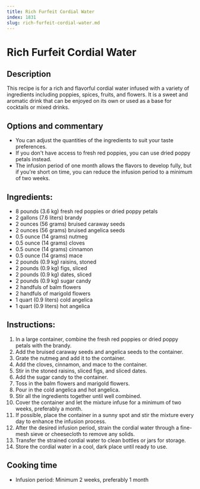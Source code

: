 ```yaml
---
title: Rich Furfeit Cordial Water
index: 1831
slug: rich-furfeit-cordial-water.md
---
```


# Rich Furfeit Cordial Water

## Description
This recipe is for a rich and flavorful cordial water infused with a variety of ingredients including poppies, spices, fruits, and flowers. It is a sweet and aromatic drink that can be enjoyed on its own or used as a base for cocktails or mixed drinks.

## Options and commentary
- You can adjust the quantities of the ingredients to suit your taste preferences.
- If you don't have access to fresh red poppies, you can use dried poppy petals instead.
- The infusion period of one month allows the flavors to develop fully, but if you're short on time, you can reduce the infusion period to a minimum of two weeks.

## Ingredients:
- 8 pounds (3.6 kg) fresh red poppies or dried poppy petals
- 2 gallons (7.6 liters) brandy
- 2 ounces (56 grams) bruised caraway seeds
- 2 ounces (56 grams) bruised angelica seeds
- 0.5 ounce (14 grams) nutmeg
- 0.5 ounce (14 grams) cloves
- 0.5 ounce (14 grams) cinnamon
- 0.5 ounce (14 grams) mace
- 2 pounds (0.9 kg) raisins, stoned
- 2 pounds (0.9 kg) figs, sliced
- 2 pounds (0.9 kg) dates, sliced
- 2 pounds (0.9 kg) sugar candy
- 2 handfuls of balm flowers
- 2 handfuls of marigold flowers
- 1 quart (0.9 liters) cold angelica
- 1 quart (0.9 liters) hot angelica

## Instructions:
1. In a large container, combine the fresh red poppies or dried poppy petals with the brandy.
2. Add the bruised caraway seeds and angelica seeds to the container.
3. Grate the nutmeg and add it to the container.
4. Add the cloves, cinnamon, and mace to the container.
5. Stir in the stoned raisins, sliced figs, and sliced dates.
6. Add the sugar candy to the container.
7. Toss in the balm flowers and marigold flowers.
8. Pour in the cold angelica and hot angelica.
9. Stir all the ingredients together until well combined.
10. Cover the container and let the mixture infuse for a minimum of two weeks, preferably a month.
11. If possible, place the container in a sunny spot and stir the mixture every day to enhance the infusion process.
12. After the desired infusion period, strain the cordial water through a fine-mesh sieve or cheesecloth to remove any solids.
13. Transfer the strained cordial water to clean bottles or jars for storage.
14. Store the cordial water in a cool, dark place until ready to use.

## Cooking time
- Infusion period: Minimum 2 weeks, preferably 1 month